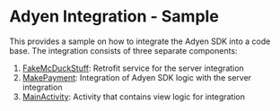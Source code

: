 Adyen Integration - Sample
===

This provides a sample on how to integrate the Adyen SDK into a code base. The integration consists of three separate
components:

1. [FakeMcDuckStuff](FakeMcDuckStuff.kt): Retrofit service for the server integration
2. [MakePayment](MakePayment.kt): Integration of Adyen SDK logic with the server integration
3. [MainActivity](MainActivity.kt): Activity that contains view logic for integration